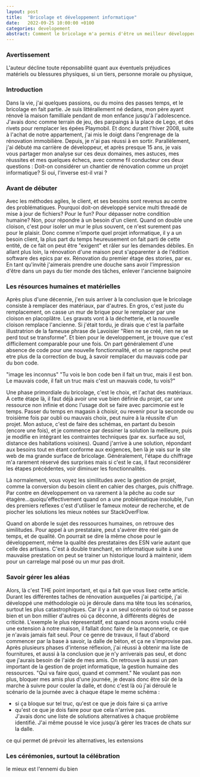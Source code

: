 ```yaml
---
layout: post
title:  "Bricolage et développement informatique"
date:   2022-09-25 10:00:00 +0100
categories: developement
abstract: Comment le bricolage m'a permis d'être un meilleur développeur, ou l'inverse. 
---
```

### Avertissement
L'auteur décline toute réponsabilité quant aux éventuels préjudices matériels ou blessures physiques, 
si un tiers, personne morale ou physique, 

### Introduction
Dans la vie, j'ai quelques passions, ou du moins des passes temps, et le bricolage en fait partie.
Je suis littérallement né dedans, mon père ayant rénové la maison familliale pendant de mon enfance jusqu'à l'adolescence.
J'avais donc comme terrain de jeu, des parpaings à la place de Lego, et des rivets pour remplacer les épées Playmobil.
Et donc durant l'hiver 2008, suite à l'achat de notre appartement, j'ai mis le doigt dans l'engrenage de la rénovation immobilière.
Depuis, je n'ai pas réussi à en sortir.
Parallèlement, j'ai débuté ma carrière de développeur, et après presque 15 ans, je vais vous partager mon analyse sur ces deux domaines, mes astuces, mes réussites et mes quelques échecs, avec comme fil conducteur ces deux questions :
Doit-on considérer un chantier de rénovation comme un projet informatique? Si oui, l'inverse est-il vrai ?

### Avant de débuter
Avec les méthodes agiles, le client, et ses besoins sont revenus au centre des problématiques.
Pourquoi doit-on développé service multi threadé de mise à jour de fichiers?
Pour le fun? Pour dépasser notre condition humaine?
Non, pour répondre à un besoin d'un client.
Quand on double une cloison, c'est pour isoler un mur le plus souvent, ce n'est surement pas pour le plaisir.
Donc comme n'importe quel projet informatique, il y a un besoin client, la plus part du temps heureusement on fait parti de cette entité,
de ce fait on peut être "exigent" et râler sur les demandes débiles.
En allant plus loin, la rénovation d'une maison peut s'apparenter à de l'édition software
des epics par ex. Rénovation du premier étage
des stories, par ex. En tant qu'invité j'aimerais prendre une douche sans avoir l'impression d'être dans un pays du tier monde
des tâches, enlever l'ancienne baignoire   

### Les résources humaines et matérielles 
Après plus d'une décennie, j'en suis arriver à la conclusion que le bricolage consiste à remplacer des matériaux, par d'autres.
En gros, c'est juste du remplacement, on casse un mur de brique pour le remplacer par une cloison en placoplâtre. Les gravats vont à la déchetterie, et la nouvelle cloison remplace l'ancienne. Si j'était tordu, je dirais que c'est la parfaite illustratrion de la fameuse phrase de Lavoisier "Rien ne se créé, rien ne se perd tout se transforme".
Et bien pour le developpement, je trouve que c'est difficilement comparable pour une fois.
On part généralement d'une absence de code pour une nouvelle fonctionnalité, et on se rapproche peut etre plus de la correction de bug, à savoir
remplacer du mauvais code par du bon code.

"image les inconnus"
"Tu vois le bon code ben il fait un truc, mais il est bon. Le mauvais code, il fait un truc mais c'est un mauvais code, tu vois?"

Une phase primordiale du bricolage, c'est le choix, et l'achat des matériaux. A cette étape là, il faut déjà avoir une vue bien définie du projet, car une ressource non infinie et donc l'usage doit se faire avec parcimonie est le temps. 
Passer du temps en magasin à choisir, ou revenir pour la seconde ou troisième fois par oubli ou mauvais choix, peut nuire à la réussite d'un projet. 
Mon astuce, c'est de faire des schémas, en partant du besoin (encore une fois), et je commence par dessiner la solution la meilleure, puis je modifie en intégrant les contraintes techniques (par ex. surface au sol, distance des habitations voisines).
Quand j'arrive à une solution, répondant aux besoins tout en étant conforme aux exigences, ben là je vais sur le site web de ma grande surface de bricolage. Généralement, l'étape du chiffrage m'a rarement réservé des surprises mais si c'est le cas, il faut reconsidérer les étapes précédentes, voir diminuer les fonctionnalités.

Là normalement, vous voyez les similitudes avec la gestion de projet, comme la conversion du besoin client en cahier des charges, puis chiffrage.
Par contre en développement on va rarement à la pêche au code sur étagère...quoiqu'effectivement quand on a une problématique insoluble, l'un des premiers reflexes c'est d'utiliser le fameux moteur de recherche, et de piocher les solutions les mieux notées sur StackOverFlow.

Quand on aborde le sujet des ressources humaines, on retrouve des similitudes. Pour appel à un prestataire, peut s'avérer être réel gain de temps, et de qualité. On pourrait se dire la même chose pour le développement, même la qualité des prestataires des ESN varie autant que celle des artisans. C'est à double tranchant, en informatique suite à une mauvaise prestation on peut se trainer un historique lourd à maintenir, idem pour un carrelage mal posé ou un mur pas droit.


### Savoir gérer les aléas
Alors, là c'est THE point important, et qui a fait que vous lisez cette article. Durant les différentes taĉhes de rénovation auxquelles j'ai participé, j'ai développé une méthodologie où je déroule dans ma tête tous les scénarios, surtout les plus catastrophiques.
Car il y a un seul scénario où tout se passe bien et un bon millier d'autres où ça déconne, à différents dégrés de criticité.
L'exemple le plus répresentatif, est quand nous avons voulu créé une extension à notre maison, il fallait donc faire de la maçonnerie, ce que je n'avais jamais fait seul. Pour ce genre de travaux, il faut d'abord commencer par la base à savoir, la dalle de béton, et ça ne s'improvise pas.
Après plusieurs phases d'intense réflexion, j'ai réussi à obtenir ma liste de fournitures, et aussi à la conclusion que je n'y arriverais pas seul, et donc que j'aurais besoin de l'aide de mes amis. On retrouve là aussi un pan important de la gestion de projet informatique, la gestion humaine des ressources. 
"Qui va faire quoi, quand et comment."
Ne voulant pas non plus, bloquer mes amis plus d'une journée, je devais donc être sûr de la marche à suivre pour couler la dalle, et donc c'est là où j'ai déroulé le scénario de la journée avec à chaque étape le meme schéma : 
- si ça bloque sur tel truc, qu'est ce que je dois faire si ça arrive
- qu'est ce que je dois faire pour que cela n'arrive pas.  
J'avais donc une liste de solutions alternatives à chaque problème identifié. J'ai même poussé le vice jusqu'à gérer les traces de chats sur la dalle.

ce qui permet dé prévoir les alternatives, les extensions

### Les cérémonies, surtout la célébration

le mieux est l'ennemi du bien